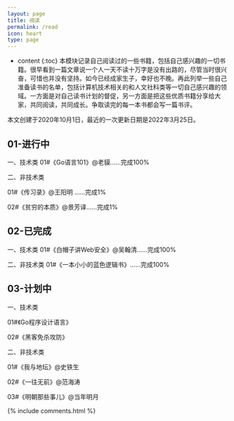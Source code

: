 ```yaml
---
layout: page
title: 阅读
permalink: /read
icon: heart
type: page
---
```

* content
{:toc}
本模块记录自己阅读过的一些书籍，包括自己感兴趣的一切书籍。很早看到一篇文章说一个人一天不读十万字是没有出路的，尽管当时很兴奋，可惜也并没有坚持。如今已经成家生子，幸好也不晚。再此列举一些自己准备读书的名单，包括计算机技术相关的和人文社科类等一切自己感兴趣的领域。一方面是对自己读书计划的督促，另一方面是把这些优质书籍分享给大家，共同阅读，共同成长。争取读完的每一本书都会写一篇书评。

本文创建于2020年10月1日，最近的一次更新日期是2022年3月25日。

## 01-进行中

一、技术类
01#《Go语言101》@老貘……完成100%

二、非技术类

01#《传习录》@王阳明 ……完成1%

02#《贫穷的本质》@景芳译……完成1%

## 02-已完成

一、技术类
01#《白帽子讲Web安全》@吴翰清……完成100%

二、非技术类
01#《一本小小的蓝色逻辑书》……完成100%

## 03-计划中

一、技术类

01#《Go程序设计语言》

02#《黑客免杀攻防》

二、非技术类

01#《我与地坛》@史铁生

02#《一往无前》@范海涛

03#《明朝那些事儿》@当年明月



{% include comments.html %}